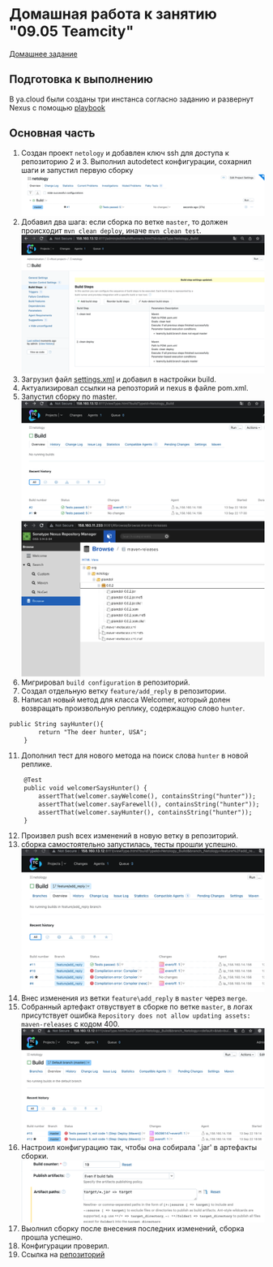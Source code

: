 # Домашная работа к занятию "09.05 Teamcity"

[Домашнее задание](https://github.com/netology-code/mnt-homeworks/tree/MNT-13/09-ci-05-teamcity)

## Подготовка к выполнению

В ya.cloud были созданы три инстанса согласно заданию и развернут Nexus с помощью [playbook](https://github.com/netology-code/mnt-homeworks/blob/MNT-13/09-ci-05-teamcity/infrastructure)

## Основная часть

1. Создан проект `netology` и добавлен ключ ssh для доступа к репозиторию
2 и 3.  Выполнил autodetect конфигурации, сохарнил шаги и запустил первую сборку
![1](HW_ci_05_teamcity/first_build.png)
4. Добавил два шага: если сборка по ветке `master`, то должен происходит `mvn clean deploy`, иначе `mvn clean test`.
![2](HW_ci_05_teamcity/two_steps.png)
5. Загрузил файл [settings.xml]() и добавил в настройки build. 
6. Актуализировал ссылки на репозторий и nexus в файле pom.xml.
7. Запустил сборку по master.
![3](HW_ci_05_teamcity/step_7_1.png)
![4](HW_ci_05_teamcity/step_7.png)
8. Мигрировал `build configuration` в репозиторий.
9. Создал отдельную ветку `feature/add_reply` в репозитории.
10. Написал новый метод для класса Welcomer, который долен возвращать произвольную реплику, содержащую слово `hunter`.
```
public String sayHunter(){
		return "The deer hunter, USA";
	}
```
11. Дополнил тест для нового метода на поиск слова `hunter` в новой реплике.
```
	@Test
	public void welcomerSaysHunter() {
		assertThat(welcomer.sayWelcome(), containsString("hunter"));
		assertThat(welcomer.sayFarewell(), containsString("hunter"));
		assertThat(welcomer.sayHunter(), containsString("hunter"));
	}
```
12. Произвел push всех изменений в новую ветку в репозиторий.
13. сборка самостоятельно запустилась, тесты прошли успешно.
![5](HW_ci_05_teamcity/step_13.png)
14. Внес изменения из ветки `feature\add_reply` в `master` через `merge`.
15. Собранный артефакт отвуствует в сборке по ветке `master`,
в логах присутствует ошибка `Repository does not allow updating assets: maven-releases` с кодом 400.
![6](HW_ci_05_teamcity/step_15.png)
16. Настроил конфигурацию так, чтобы она собирала '.jar' в артефакты сборки.
![7](HW_ci_05_teamcity/step_16.png)
17. Выолнил сборку после внесения последних изменений, сборка прошла успешно.
18. Конфигурации проверил. 
19. Ссылка на [репозиторий](https://github.com/everoff/example-teamcity)


  
